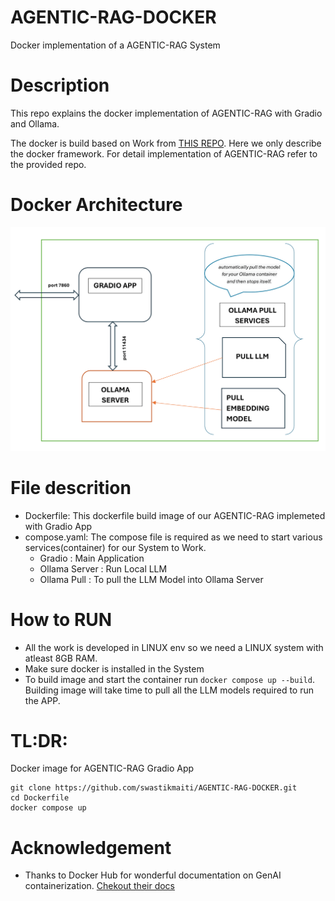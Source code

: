 # AGENTIC-RAG-DOCKER
Docker implementation of a AGENTIC-RAG System

# Description

This repo explains the docker implementation of AGENTIC-RAG with Gradio and Ollama.

The docker is build based on Work from [THIS REPO](https://github.com/swastikmaiti/AGENTIC-RAG.git). Here we only describe the docker framework. For detail
implementation of AGENTIC-RAG refer to the provided repo.

# Docker Architecture

![alt text](https://github.com/swastikmaiti/AGENTIC-RAG-DOCKER/blob/baa956f3792ed16033e2db990be853e9c3141b97/docker-architecture-1.png)

# File descrition
- Dockerfile: This dockerfile build image of our AGENTIC-RAG implemeted with Gradio App
- compose.yaml: The compose file is required as we need to start various services(container) for our System to Work.
    - Gradio : Main Application
    - Ollama Server : Run Local LLM
    - Ollama Pull : To pull the LLM Model into Ollama Server
# How to RUN
- All the work is developed in LINUX env so we need a LINUX system with atleast 8GB RAM.
- Make sure docker is installed in the System
- To build image and start the container run `docker compose up --build`. Building image will take time to pull all the LLM models required to run the APP.

# TL:DR:

Docker image for AGENTIC-RAG Gradio App
```
git clone https://github.com/swastikmaiti/AGENTIC-RAG-DOCKER.git
cd Dockerfile
docker compose up
```

# Acknowledgement
- Thanks to Docker Hub for wonderful documentation on GenAI containerization. [Chekout their docs](https://docs.docker.com/guides/use-case/genai-pdf-bot)
